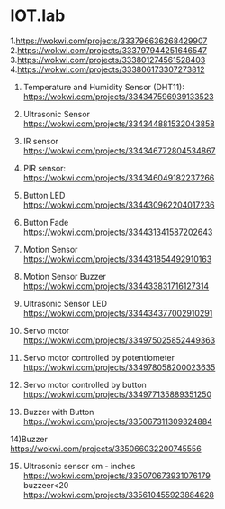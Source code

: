 # IOT.lab
1.https://wokwi.com/projects/333796636268429907<br>
2.https://wokwi.com/projects/333797944251646547<br>
3.https://wokwi.com/projects/333801274561528403<br>
4.https://wokwi.com/projects/333806173307273812<br>

1) Temperature and Humidity Sensor (DHT11):<br>
https://wokwi.com/projects/334347596939133523<br>

2) Ultrasonic Sensor<br>
https://wokwi.com/projects/334344881532043858<br>

3) IR sensor<br>
https://wokwi.com/projects/334346772804534867<br>

4) PIR sensor:<br>
https://wokwi.com/projects/334346049182237266<br>

5) Button LED<br>
https://wokwi.com/projects/334430962204017236<br>

6) Button Fade<br>
https://wokwi.com/projects/334431341587202643<br>

7) Motion Sensor<br>
https://wokwi.com/projects/334431854492910163<br>

8) Motion Sensor Buzzer<br>
https://wokwi.com/projects/334433831716127314<br>

9) Ultrasonic Sensor LED<br>
https://wokwi.com/projects/334434377002910291<br>

10) Servo motor<br>
https://wokwi.com/projects/334975025852449363<br>

11) Servo motor controlled by potentiometer<br>
https://wokwi.com/projects/334978058200023635<br>

12) Servo motor controlled by button<br>
https://wokwi.com/projects/334977135889351250<br>

13) Buzzer with Button<br>
https://wokwi.com/projects/335067311309324884<br>

14)Buzzer<br>
https://wokwi.com/projects/335066032200745556<br>

15) Ultrasonic sensor cm - inches<br>
https://wokwi.com/projects/335070673931076179<br>
buzzeer<20<br>
https://wokwi.com/projects/335610455923884628<br>
